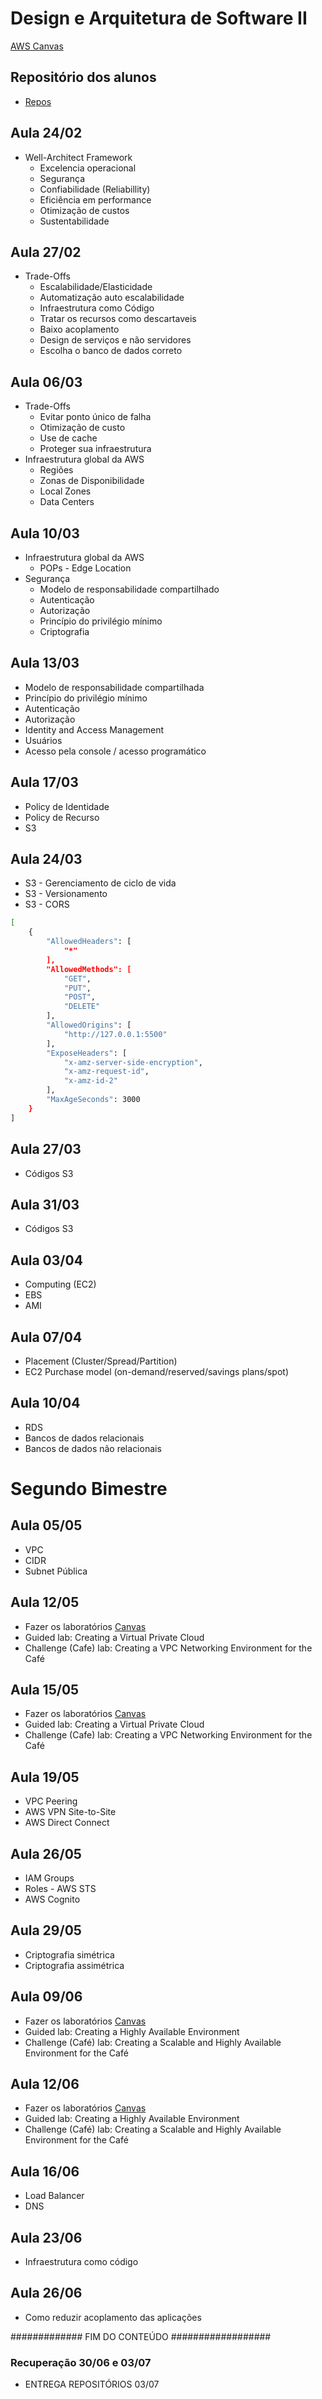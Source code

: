 # Design e Arquitetura de Software II

[AWS Canvas](https://awsacademy.instructure.com/courses/113113)

## Repositório dos alunos
- [Repos](https://gist.github.com/901f02fd5f852b62abab10b5fb2d6328.git)

## Aula 24/02
- Well-Architect Framework
  - Excelencia operacional
  - Segurança
  - Confiabilidade (Reliabillity)
  - Eficiência em performance
  - Otimização de custos
  - Sustentabilidade

## Aula 27/02
- Trade-Offs
  - Escalabilidade/Elasticidade
  - Automatização auto escalabilidade
  - Infraestrutura como Código
  - Tratar os recursos como descartaveis
  - Baixo acoplamento
  - Design de serviços e não servidores
  - Escolha o banco de dados correto

## Aula 06/03
- Trade-Offs
  - Evitar ponto único de falha
  - Otimização de custo
  - Use de cache
  - Proteger sua infraestrutura
- Infraestrutura global da AWS
  - Regiões
  - Zonas de Disponibilidade
  - Local Zones
  - Data Centers

## Aula 10/03
- Infraestrutura global da AWS
  - POPs - Edge Location
- Segurança
  - Modelo de responsabilidade compartilhado
  - Autenticação
  - Autorização
  - Princípio do privilégio mínimo
  - Criptografia

## Aula 13/03
- Modelo de responsabilidade compartilhada
- Princípio do privilégio mínimo
- Autenticação
- Autorização
- Identity and Access Management
- Usuários
- Acesso pela console / acesso programático

## Aula 17/03
- Policy de Identidade
- Policy de Recurso
- S3

## Aula 24/03
- S3 - Gerenciamento de ciclo de vida
- S3 - Versionamento
- S3 - CORS

```bash
[
    {
        "AllowedHeaders": [
            "*"
        ],
        "AllowedMethods": [
            "GET",
            "PUT",
            "POST",
            "DELETE"
        ],
        "AllowedOrigins": [
            "http://127.0.0.1:5500"
        ],
        "ExposeHeaders": [
            "x-amz-server-side-encryption",
            "x-amz-request-id",
            "x-amz-id-2"
        ],
        "MaxAgeSeconds": 3000
    }
]
```

## Aula 27/03
- Códigos S3

## Aula 31/03
- Códigos S3

## Aula 03/04
- Computing (EC2)
- EBS
- AMI

## Aula 07/04
- Placement (Cluster/Spread/Partition)
- EC2 Purchase model (on-demand/reserved/savings plans/spot)

## Aula 10/04
- RDS
- Bancos de dados relacionais
- Bancos de dados não relacionais

# Segundo Bimestre

## Aula 05/05
- VPC
- CIDR
- Subnet Pública

## Aula 12/05
- Fazer os laboratórios [Canvas](https://awsacademy.instructure.com/courses/113113)
- Guided lab: Creating a Virtual Private Cloud
- Challenge (Cafe) lab: Creating a VPC Networking Environment for the Café

## Aula 15/05
- Fazer os laboratórios [Canvas](https://awsacademy.instructure.com/courses/113113)
- Guided lab: Creating a Virtual Private Cloud
- Challenge (Cafe) lab: Creating a VPC Networking Environment for the Café

## Aula 19/05
- VPC Peering
- AWS VPN Site-to-Site
- AWS Direct Connect

## Aula 26/05
- IAM Groups
- Roles - AWS STS
- AWS Cognito

## Aula 29/05
- Criptografia simétrica
- Criptografia assimétrica

## Aula 09/06
- Fazer os laboratórios [Canvas](https://awsacademy.instructure.com/courses/113113)
- Guided lab: Creating a Highly Available Environment
- Challenge (Café) lab: Creating a Scalable and Highly Available Environment for the Café

## Aula 12/06
- Fazer os laboratórios [Canvas](https://awsacademy.instructure.com/courses/113113)
- Guided lab: Creating a Highly Available Environment
- Challenge (Café) lab: Creating a Scalable and Highly Available Environment for the Café

## Aula 16/06
- Load Balancer
- DNS

## Aula 23/06
- Infraestrutura como código

## Aula 26/06
- Como reduzir acoplamento das aplicações

############# FIM DO CONTEÚDO ##################

### Recuperação 30/06 e 03/07
- ENTREGA REPOSITÓRIOS 03/07
